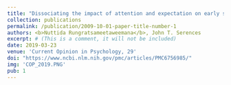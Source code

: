```yaml
---
title: "Dissociating the impact of attention and expectation on early sensory processing."
collection: publications
permalink: /publication/2009-10-01-paper-title-number-1
authors: <b>Nuttida Rungratsameetaweemana</b>, John T. Serences
excerpt: # (This is a comment, it will not be included)
date: 2019-03-23
venue: 'Current Opinion in Psychology, 29'
doi: "https://www.ncbi.nlm.nih.gov/pmc/articles/PMC6756985/"
img: 'COP_2019.PNG'
pub: 1
---
```





